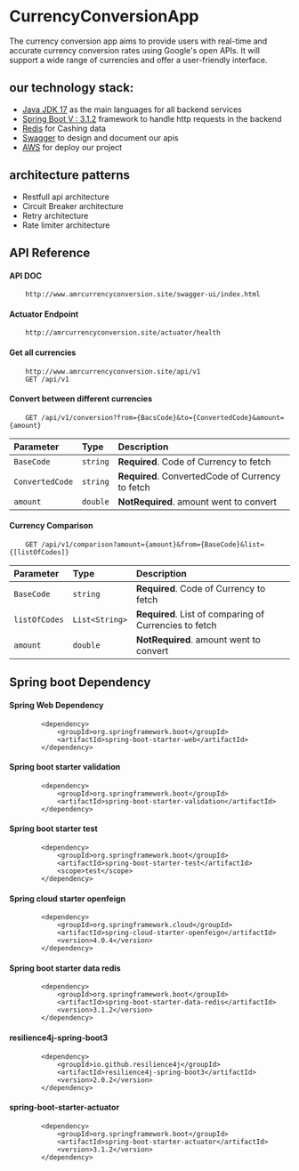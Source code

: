 # CurrencyConversionApp
The currency conversion app aims to provide users with real-time and accurate currency conversion rates using Google's 
open APIs. It will support a wide range of currencies and offer a user-friendly interface.
## our technology stack:
- [Java JDK 17](https://www.oracle.com/java/technologies/javase/jdk17-archive-downloads.html) as the main languages for all backend services
- [Spring Boot V : 3.1.2](https://spring.io/projects/spring-boot/) framework to handle http requests in the backend
- [Redis](https://redis.io/) for Cashing data
- [Swagger](http://www.amrcurrencyconversion.site/swagger-ui/index.html) to design and document our apis
- [AWS](https://eu-north-1.console.aws.amazon.com/console/home?region=eu-north-1) for deploy our project
## architecture patterns
- Restfull api architecture
- Circuit Breaker architecture
- Retry architecture
- Rate limiter architecture
## API Reference
#### API DOC
```
    http://www.amrcurrencyconversion.site/swagger-ui/index.html
```
#### Actuator Endpoint
```
    http://amrcurrencyconversion.site/actuator/health
```
#### Get all currencies
```
    http://www.amrcurrencyconversion.site/api/v1
    GET /api/v1
```
#### Convert between different currencies
```
    GET /api/v1/conversion?from={BacsCode}&to={ConvertedCode}&amount={amount}
```
| Parameter  | Type     | Description                                      |
|:-----------|:---------|:-------------------------------------------------|
| `BaseCode` | `string` | **Required**. Code of Currency to fetch          |
| `ConvertedCode` | `string` | **Required**. ConvertedCode of Currency to fetch |
| `amount` | `double` | **NotRequired**. amount went to convert             |
#### Currency Comparison
```
    GET /api/v1/comparison?amount={amount}&from={BaseCode}&list={[listOfCodes]}
```
| Parameter  | Type           | Description                                            |
|:-----------|:---------------|:-------------------------------------------------------|
| `BaseCode` | `string`       | **Required**. Code of Currency to fetch                |
| `listOfCodes` | `List<String>` | **Required**. List of comparing of Currencies to fetch |
| `amount` | `double`       | **NotRequired**. amount went to convert                |

## Spring boot Dependency
#### Spring Web Dependency  
``` 
        <dependency>
            <groupId>org.springframework.boot</groupId>
            <artifactId>spring-boot-starter-web</artifactId>
        </dependency>
```
#### Spring boot starter validation
```
        <dependency>
            <groupId>org.springframework.boot</groupId>
            <artifactId>spring-boot-starter-validation</artifactId>
        </dependency>
```
#### Spring boot starter test
```
        <dependency>
            <groupId>org.springframework.boot</groupId>
            <artifactId>spring-boot-starter-test</artifactId>
            <scope>test</scope>
        </dependency>
```
#### Spring cloud starter openfeign
```
        <dependency>
            <groupId>org.springframework.cloud</groupId>
            <artifactId>spring-cloud-starter-openfeign</artifactId>
            <version>4.0.4</version>
        </dependency>
```
#### Spring boot starter data redis
```
        <dependency>
            <groupId>org.springframework.boot</groupId>
            <artifactId>spring-boot-starter-data-redis</artifactId>
            <version>3.1.2</version>
        </dependency>
```
#### resilience4j-spring-boot3
```
        <dependency>
            <groupId>io.github.resilience4j</groupId>
            <artifactId>resilience4j-spring-boot3</artifactId>
            <version>2.0.2</version>
        </dependency>
```
#### spring-boot-starter-actuator
```
        <dependency>
            <groupId>org.springframework.boot</groupId>
            <artifactId>spring-boot-starter-actuator</artifactId>
            <version>3.1.2</version>
        </dependency>
```